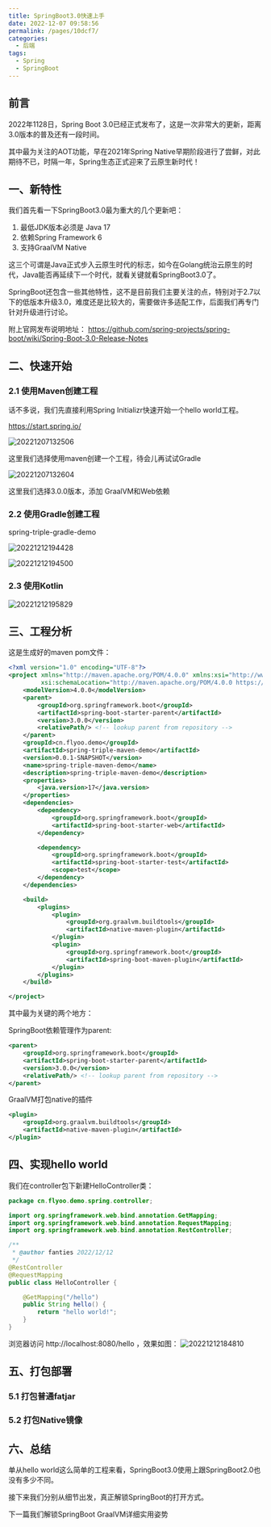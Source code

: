 ```yaml
---
title: SpringBoot3.0快速上手
date: 2022-12-07 09:58:56
permalink: /pages/10dcf7/
categories:
  - 后端
tags:
  - Spring
  - SpringBoot
---
```



## 前言

2022年1128日，Spring Boot 3.0已经正式发布了，这是一次非常大的更新，距离3.0版本的普及还有一段时间。

其中最为关注的AOT功能，早在2021年Spring Native早期阶段进行了尝鲜，对此期待不已，时隔一年，Spring生态正式迎来了云原生新时代！


<!-- more -->

## 一、新特性


我们首先看一下SpringBoot3.0最为重大的几个更新吧：

1. 最低JDK版本必须是 Java 17 
2. 依赖Spring Framework 6 
3. 支持GraalVM Native

这三个可谓是Java正式步入云原生时代的标志，如今在Golang统治云原生的时代，Java能否再延续下一个时代，就看关键就看SpringBoot3.0了。

SpringBoot还包含一些其他特性，这不是目前我们主要关注的点，特别对于2.7以下的低版本升级3.0，难度还是比较大的，需要做许多适配工作，后面我们再专门针对升级进行讨论。

附上官网发布说明地址：
https://github.com/spring-projects/spring-boot/wiki/Spring-Boot-3.0-Release-Notes

## 二、快速开始

### 2.1 使用Maven创建工程
话不多说，我们先直接利用Spring Initializr快速开始一个hello world工程。

https://start.spring.io/


![20221207132506](http://picqq.oss-cn-shenzhen.aliyuncs.com//pic/md/20221207132506.png)

这里我们选择使用maven创建一个工程，待会儿再试试Gradle

![20221207132604](http://picqq.oss-cn-shenzhen.aliyuncs.com//pic/md/20221207132604.png)

这里我们选择3.0.0版本，添加
GraalVM和Web依赖

### 2.2 使用Gradle创建工程

spring-triple-gradle-demo

![20221212194428](http://picqq.oss-cn-shenzhen.aliyuncs.com//pic/md/20221212194428.png)

![20221212194500](http://picqq.oss-cn-shenzhen.aliyuncs.com//pic/md/20221212194500.png)

### 2.3 使用Kotlin

![20221212195829](http://picqq.oss-cn-shenzhen.aliyuncs.com//pic/md/20221212195829.png)



## 三、工程分析

这是生成好的maven pom文件：
```xml
<?xml version="1.0" encoding="UTF-8"?>
<project xmlns="http://maven.apache.org/POM/4.0.0" xmlns:xsi="http://www.w3.org/2001/XMLSchema-instance"
         xsi:schemaLocation="http://maven.apache.org/POM/4.0.0 https://maven.apache.org/xsd/maven-4.0.0.xsd">
    <modelVersion>4.0.0</modelVersion>
    <parent>
        <groupId>org.springframework.boot</groupId>
        <artifactId>spring-boot-starter-parent</artifactId>
        <version>3.0.0</version>
        <relativePath/> <!-- lookup parent from repository -->
    </parent>
    <groupId>cn.flyoo.demo</groupId>
    <artifactId>spring-triple-maven-demo</artifactId>
    <version>0.0.1-SNAPSHOT</version>
    <name>spring-triple-maven-demo</name>
    <description>spring-triple-maven-demo</description>
    <properties>
        <java.version>17</java.version>
    </properties>
    <dependencies>
        <dependency>
            <groupId>org.springframework.boot</groupId>
            <artifactId>spring-boot-starter-web</artifactId>
        </dependency>

        <dependency>
            <groupId>org.springframework.boot</groupId>
            <artifactId>spring-boot-starter-test</artifactId>
            <scope>test</scope>
        </dependency>
    </dependencies>

    <build>
        <plugins>
            <plugin>
                <groupId>org.graalvm.buildtools</groupId>
                <artifactId>native-maven-plugin</artifactId>
            </plugin>
            <plugin>
                <groupId>org.springframework.boot</groupId>
                <artifactId>spring-boot-maven-plugin</artifactId>
            </plugin>
        </plugins>
    </build>

</project>

```

其中最为关键的两个地方：

SpringBoot依赖管理作为parent:
```xml
<parent>
    <groupId>org.springframework.boot</groupId>
    <artifactId>spring-boot-starter-parent</artifactId>
    <version>3.0.0</version>
    <relativePath/> <!-- lookup parent from repository -->
</parent>
```

GraalVM打包native的插件
```xml 
<plugin>
    <groupId>org.graalvm.buildtools</groupId>
    <artifactId>native-maven-plugin</artifactId>
</plugin>
```

## 四、实现hello world 

我们在controller包下新建HelloController类：

```Java HelloController.java
package cn.flyoo.demo.spring.controller;

import org.springframework.web.bind.annotation.GetMapping;
import org.springframework.web.bind.annotation.RequestMapping;
import org.springframework.web.bind.annotation.RestController;

/**
 * @author fanties 2022/12/12
 */
@RestController
@RequestMapping
public class HelloController {

    @GetMapping("/hello")
    public String hello() {
        return "hello world!";
    }
}

```




浏览器访问 http://localhost:8080/hello ，效果如图：
![20221212184810](http://picqq.oss-cn-shenzhen.aliyuncs.com//pic/md/20221212184810.png)

## 五、打包部署

### 5.1 打包普通fatjar


### 5.2 打包Native镜像


## 六、总结

单从hello world这么简单的工程来看，SpringBoot3.0使用上跟SpringBoot2.0也没有多少不同。

接下来我们分别从细节出发，真正解锁SpringBoot的打开方式。

下一篇我们解锁SpringBoot GraalVM详细实用姿势


